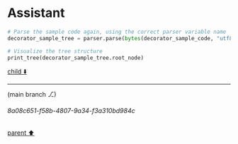 # Assistant

```python
# Parse the sample code again, using the correct parser variable name
decorator_sample_tree = parser.parse(bytes(decorator_sample_code, "utf8"))

# Visualize the tree structure
print_tree(decorator_sample_tree.root_node)
```

[child ⬇️](#8a08c651-f58b-4807-9a34-f3a310bd984c)

---

(main branch ⎇)
###### 8a08c651-f58b-4807-9a34-f3a310bd984c
[parent ⬆️](#beeea022-f1ef-409c-b303-842b3b7fe6a7)
